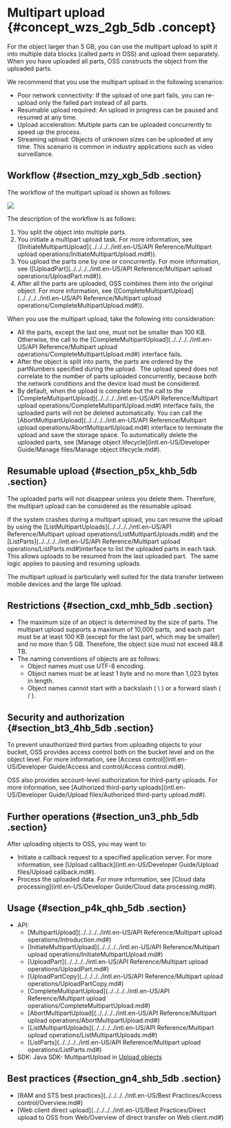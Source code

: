 # Multipart upload {#concept_wzs_2gb_5db .concept}

For the object larger than 5 GB, you can use the multipart upload to split it into multiple data blocks \(called parts in OSS\) and upload them separately. When you have uploaded all parts, OSS constructs the object from the uploaded parts.

We recommend that you use the multipart upload in the following scenarios:

-   Poor network connectivity: If the upload of one part fails, you can re-upload only the failed part instead of all parts.
-   Resumable upload required: An upload in progress can be paused and resumed at any time.
-   Upload acceleration: Multiple parts can be uploaded concurrently to speed up the process.
-   Streaming upload: Objects of unknown sizes can be uploaded at any time. This scenario is common in industry applications such as video surveillance.

## Workflow {#section_mzy_xgb_5db .section}

The workflow of the multipart upload is shown as follows:

![](http://static-aliyun-doc.oss-cn-hangzhou.aliyuncs.com/assets/img/4363/15332033911058_en-US.png)

The description of the workflow is as follows:

1.  You split the object into multiple parts.
2.  You initiate a multipart upload task. For more information, see \([InitiateMultipartUpload](../../../../intl.en-US/API Reference/Multipart upload operations/InitiateMultipartUpload.md#)\).
3.  You upload the parts one by one or concurrently. For more information, see \([UploadPart](../../../../intl.en-US/API Reference/Multipart upload operations/UploadPart.md#)\).
4.  After all the parts are uploaded, OSS combines them into the original object. For more information, see \([CompleteMultipartUpload](../../../../intl.en-US/API Reference/Multipart upload operations/CompleteMultipartUpload.md#)\).

When you use the multipart upload, take the following into consideration:

-   All the parts, except the last one, must not be smaller than 100 KB. Otherwise, the call to the [CompleteMultipartUpload](../../../../intl.en-US/API Reference/Multipart upload operations/CompleteMultipartUpload.md#) interface fails.
-   After the object is split into parts, the parts are ordered by the partNumbers specified during the upload.  The upload speed does not correlate to the number of parts uploaded concurrently, because both the network conditions and the device load must be considered.
-   By default, when the upload is complete but the call to the [CompleteMultipartUpload](../../../../intl.en-US/API Reference/Multipart upload operations/CompleteMultipartUpload.md#) interface fails, the uploaded parts will not be deleted automatically. You can call the [AbortMultipartUpload](../../../../intl.en-US/API Reference/Multipart upload operations/AbortMultipartUpload.md#) interface to terminate the upload and save the storage space. To automatically delete the uploaded parts, see [Manage object lifecycle](intl.en-US/Developer Guide/Manage files/Manage object lifecycle.md#).

## Resumable upload {#section_p5x_khb_5db .section}

The uploaded parts will not disappear unless you delete them. Therefore, the multipart upload can be considered as the resumable upload.

If the system crashes during a multipart upload, you can resume the upload by using the [ListMultipartUploads](../../../../intl.en-US/API Reference/Multipart upload operations/ListMultipartUploads.md#) and the [ListParts](../../../../intl.en-US/API Reference/Multipart upload operations/ListParts.md#)interface to list the uploaded parts in each task. This allows uploads to be resumed from the last uploaded part.  The same logic applies to pausing and resuming uploads.

The multipart upload is particularly well suited for the data transfer between mobile devices and the large file upload.

## Restrictions {#section_cxd_mhb_5db .section}

-   The maximum size of an object is determined by the size of parts. The multipart upload supports a maximum of 10,000 parts,  and each part must be at least 100 KB \(except for the last part, which may be smaller\) and no more than 5 GB. Therefore, the object size must not exceed 48.8 TB.
-   The naming conventions of objects are as follows:
    -   Object names must use UTF-8 encoding.
    -   Object names must be at least 1 byte and no more than 1,023 bytes in length.
    -   Object names cannot start with a backslash \( \\ \) or a forward slash \( / \).

## Security and authorization {#section_bt3_4hb_5db .section}

To prevent unauthorized third parties from uploading objects to your bucket, OSS provides access control both on the bucket level and on the object level. For more information, see [Access control](intl.en-US/Developer Guide/Access and control/Access control.md#).

OSS also provides account-level authorization for third-party uploads. For more information, see [Authorized third-party uploads](intl.en-US/Developer Guide/Upload files/Authorized third-party upload.md#).

## Further operations {#section_un3_phb_5db .section}

After uploading objects to OSS, you may want to:

-   Initiate a callback request to a specified application server. For more information, see [Upload callback](intl.en-US/Developer Guide/Upload files/Upload callback.md#).
-   Process the uploaded data. For more information, see [Cloud data processing](intl.en-US/Developer Guide/Cloud data processing.md#).

## Usage {#section_p4k_qhb_5db .section}

-   API:
    -   [MultipartUpload](../../../../intl.en-US/API Reference/Multipart upload operations/Introduction.md#)
    -   [InitiateMultipartUpload](../../../../intl.en-US/API Reference/Multipart upload operations/InitiateMultipartUpload.md#)
    -   [UploadPart](../../../../intl.en-US/API Reference/Multipart upload operations/UploadPart.md#)
    -   [UploadPartCopy](../../../../intl.en-US/API Reference/Multipart upload operations/UploadPartCopy.md#)
    -   [CompleteMultipartUpload](../../../../intl.en-US/API Reference/Multipart upload operations/CompleteMultipartUpload.md#)
    -   [AbortMultipartUpload](../../../../intl.en-US/API Reference/Multipart upload operations/AbortMultipartUpload.md#)
    -   [ListMultipartUploads](../../../../intl.en-US/API Reference/Multipart upload operations/ListMultipartUploads.md#)
    -   [ListParts](../../../../intl.en-US/API Reference/Multipart upload operations/ListParts.md#)
-   SDK: Java SDK- MultipartUpload in [Upload objects](https://www.alibabacloud.com/help/doc-detail/32013.htm)

## Best practices {#section_gn4_shb_5db .section}

-   [RAM and STS best practices](../../../../intl.en-US/Best Practices/Access control/Overview.md#)
-   [Web client direct upload](../../../../intl.en-US/Best Practices/Direct upload to OSS from Web/Overview of direct transfer on Web client.md#)

